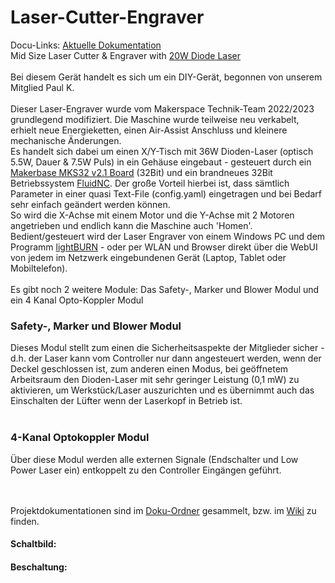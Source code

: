 # Laser-Cutter-Engraver
Docu-Links:
[Aktuelle Dokumentation](https://github.com/makerspacewi/Laser-Cutter-Engraver/tree/master/doc/Laserengraver.pdf)<br>
Mid Size Laser Cutter &amp; Engraver with [20W Diode Laser](https://nejetool.com/module_20w.html)
<br><br>
Bei diesem Gerät handelt es sich um ein DIY-Gerät, begonnen von unserem Mitglied Paul K.
<br><br>
Dieser Laser-Engraver wurde vom Makerspace Technik-Team 2022/2023 grundlegend modifiziert.
Die Maschine wurde teilweise neu verkabelt, erhielt neue Energieketten, einen Air-Assist Anschluss und kleinere mechanische Änderungen.  
Es handelt sich dabei um einen X/Y-Tisch mit 36W Dioden-Laser (optisch 5.5W, Dauer & 7.5W Puls) in ein Gehäuse eingebaut - gesteuert durch ein [Makerbase MKS32 v2.1 Board](https://github.com/makerbase-mks/MKS-DLC32) (32Bit) und ein brandneues 32Bit Betriebssystem [FluidNC](https://github.com/bdring/FluidNC). Der große Vorteil hierbei ist, dass sämtlich Parameter in einer quasi Text-File (config.yaml) eingetragen und bei Bedarf sehr einfach geändert werden können.<br>
So wird die X-Achse mit einem Motor und die Y-Achse mit 2 Motoren angetrieben und endlich kann die Maschine auch 'Homen'.
<br>
Bedient/gesteuert wird der Laser Engraver von einem Windows PC und dem Programm [lightBURN](https://lightburnsoftware.com/) - oder per WLAN und Browser direkt über die WebUI von jedem im Netzwerk eingebundenen Gerät (Laptop, Tablet oder Mobiltelefon).
<br><br>
Es gibt noch 2 weitere Module: Das Safety-, Marker und Blower Modul und ein 4 Kanal Opto-Koppler Modul

### Safety-, Marker und Blower Modul
Dieses Modul stellt zum einen die Sicherheitsaspekte der Mitglieder sicher - d.h. der Laser kann vom Controller nur dann angesteuert werden, wenn der Deckel geschlossen ist, zum anderen einen Modus, bei geöffnetem Arbeitsraum den Dioden-Laser mit sehr geringer Leistung (0,1 mW) zu aktivieren, um Werkstück/Laser auszurichten und es übernimmt auch das Einschalten der Lüfter wenn der Laserkopf in Betrieb ist.
<br><br>
### 4-Kanal Optokoppler Modul
Über diese Modul werden alle externen Signale (Endschalter und Low Power Laser ein) entkoppelt zu den Controller Eingängen geführt.

<br><br>
Projektdokumentationen sind im [Doku-Ordner](https://github.com/makerspacewi/Laser-Cutter-Engraver/tree/master/doc) gesammelt, bzw. im [Wiki](https://github.com/makerspace-wi/Laser-Cutter-Engraver/wiki) zu finden.
#### Schaltbild:


#### Beschaltung:

